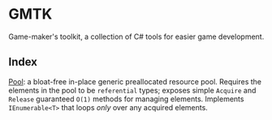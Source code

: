 
# GMTK

Game-maker's toolkit, a collection of C# tools for easier game development.

## Index

[Pool](https://github.com/gavrilovmiroslav/GMTK/Pool): a bloat-free in-place generic preallocated resource pool. Requires the elements in the pool to be `referential` types; exposes simple `Acquire` and `Release` guaranteed `O(1)` methods for managing elements. Implements `IEnumerable<T>` that loops _only_ over any acquired elements.

